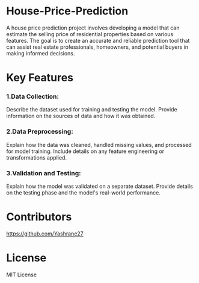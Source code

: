 # House-Price-Prediction
 A house price prediction project involves developing a model that can estimate the selling price of residential properties based on various features. The goal is to create an accurate and reliable prediction tool that can assist real estate professionals, homeowners, and potential buyers in making informed decisions.
# Key Features
### 1.Data Collection:
Describe the dataset used for training and testing the model.
Provide information on the sources of data and how it was obtained.
### 2.Data Preprocessing:
Explain how the data was cleaned, handled missing values, and processed for model training.
Include details on any feature engineering or transformations applied.
### 3.Validation and Testing:
Explain how the model was validated on a separate dataset.
Provide details on the testing phase and the model's real-world performance.

# Contributors
https://github.com/Yashrane27

# License
MIT License
